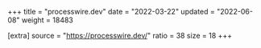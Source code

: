 +++
title = "processwire.dev"
date = "2022-03-22"
updated = "2022-06-08"
weight = 18483

[extra]
source = "https://processwire.dev/"
ratio = 38
size = 18
+++
